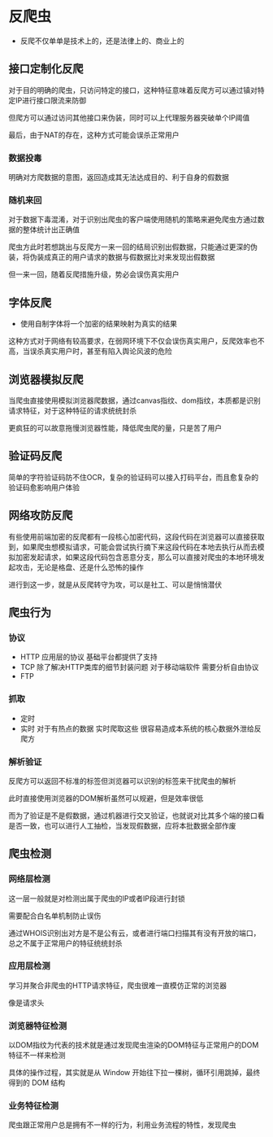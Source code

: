 # 反爬虫

- 反爬不仅单单是技术上的，还是法律上的、商业上的

## 接口定制化反爬

对于目的明确的爬虫，只访问特定的接口，这种特征意味着反爬方可以通过镇对特定IP进行接口限流来防御

但爬方可以通过访问其他接口来伪装，同时可以上代理服务器突破单个IP阈值

最后，由于NAT的存在，这种方式可能会误杀正常用户

### 数据投毒

明确对方爬数据的意图，返回造成其无法达成目的、利于自身的假数据

### 随机来回

对于数据下毒混淆，对于识别出爬虫的客户端使用随机的策略来避免爬虫方通过数据的整体统计出正确值

爬虫方此时若想跳出与反爬方一来一回的结局识别出假数据，只能通过更深的伪装，将伪装成真正的用户请求的数据与假数据比对来发现出假数据

但一来一回，随着反爬措施升级，势必会误伤真实用户

## 字体反爬

- 使用自制字体将一个加密的结果映射为真实的结果

这种方式对于网络有较高要求，在弱网环境下不仅会误伤真实用户，反爬效率也不高，当误杀真实用户时，甚至有陷入舆论风波的危险

## 浏览器模拟反爬

当爬虫直接使用模拟浏览器爬数据，通过canvas指纹、dom指纹，本质都是识别请求特征，对于这种特征的请求统统封杀

更疯狂的可以故意拖慢浏览器性能，降低爬虫爬的量，只是苦了用户

## 验证码反爬

简单的字符验证码防不住OCR，复杂的验证码可以接入打码平台，而且愈复杂的验证码愈影响用户体验

## 网络攻防反爬

有些使用前端加密的反爬都有一段核心加密代码，这段代码在浏览器可以直接获取到，如果爬虫想模拟请求，可能会尝试执行摘下来这段代码在本地去执行从而去模拟加密发起请求，如果这段代码包含恶意分支，那么可以直接对爬虫的本地环境发起攻击，无论是格盘、还是什么恐怖的操作

进行到这一步，就是从反爬转守为攻，可以是社工、可以是悄悄潜伏

## 爬虫行为

### 协议

- HTTP 应用层的协议 基础平台都提供了支持
- TCP 除了解决HTTP类库的细节封装问题 对于移动端软件 需要分析自由协议
- FTP

### 抓取

- 定时 
- 实时 对于有热点的数据 实时爬取这些 很容易造成本系统的核心数据外泄给反爬方 

### 解析验证

反爬方可以返回不标准的标签但浏览器可以识别的标签来干扰爬虫的解析

此时直接使用浏览器的DOM解析虽然可以规避，但是效率很低

而为了验证是不是假数据，通过机器进行交叉验证，也就说对比其多个端的接口看是否一致，也可以进行人工抽检，当发现假数据，应将本批数据全部作废

## 爬虫检测

### 网络层检测

这一层一般就是对检测出属于爬虫的IP或者IP段进行封锁

需要配合白名单机制防止误伤

通过WHOIS识别出对方是不是公有云，或者进行端口扫描其有没有开放的端口，总之不属于正常用户的特征统统封杀

### 应用层检测

学习并聚合非爬虫的HTTP请求特征，爬虫很难一直模仿正常的浏览器

像是请求头

### 浏览器特征检测

以DOM指纹为代表的技术就是通过发现爬虫渲染的DOM特征与正常用户的DOM特征不一样来检测

具体的操作过程，其实就是从 Window 开始往下拉一棵树，循环引用跳掉，最终得到的 DOM 结构

### 业务特征检测

爬虫跟正常用户总是拥有不一样的行为，利用业务流程的特性，发现爬虫

